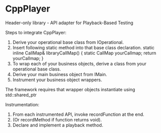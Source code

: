 # CppPlayer
Header-only library - API adapter for Playback-Based Testing

Steps to integrate CppPlayer:
1. Derive your operational base class from IOperational.
2. Insert following static method into that base class declaration.
   static inline CallMap& libraryCallMap()
   {
      static CallMap yourCallmap;
      return yourCallmap;
   }
3. To wrap each of your business objects, derive a class from your operational base class.
4. Derive your main business object from IMain.
5. Instrument your business object wrappers.

The framework requires that wrapper objects instantiate using std::shared_ptr

Instrumentation:
1. From each instrumented API, invoke recordFunction at the end.
2. (Or recordMethod if function returns void).
3. Declare and implement a playback method. 
